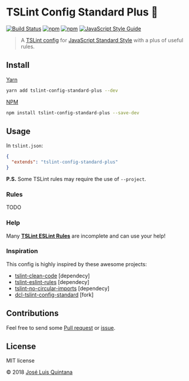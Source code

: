 # TSLint Config Standard Plus :tada:

[![Build Status](https://travis-ci.org/joseluisq/tslint-config-standard-plus.svg?branch=master)](https://travis-ci.org/joseluisq/tslint-config-standard-plus) [![npm](https://img.shields.io/npm/v/tslint-config-standard-plus.svg)](https://www.npmjs.com/package/tslint-config-standard-plus) [![npm](https://img.shields.io/npm/dt/tslint-config-standard-plus.svg)](https://www.npmjs.com/package/tslint-config-standard-plus) [![JavaScript Style Guide](https://img.shields.io/badge/code_style-standard-brightgreen.svg)](https://standardjs.com)

> A [TSLint config](https://palantir.github.io/tslint/usage/tslint-json/) for [JavaScript Standard Style](http://standardjs.com/) with a plus of useful rules.

## Install

[Yarn](https://github.com/yarnpkg/)

```sh
yarn add tslint-config-standard-plus --dev
```

[NPM](https://www.npmjs.com/)

```sh
npm install tslint-config-standard-plus --save-dev
```

## Usage

In `tslint.json`:

```json
{
  "extends": "tslint-config-standard-plus"
}
```

**P.S.** Some TSLint rules may require the use of `--project`.

### Rules

TODO

### Help

Many [**TSLint ESLint Rules**](https://github.com/buzinas/tslint-eslint-rules#rules-copied-from-the-eslint-website) are incomplete and can use your help!

### Inspiration
This config is highly inspired by these awesome projects:

- [tslint-clean-code](https://github.com/Glavin001/tslint-clean-code) [dependecy]
- [tslint-eslint-rules](https://github.com/buzinas/tslint-eslint-rules) [dependecy]
- [tslint-no-circular-imports](https://github.com/bcherny/tslint-no-circular-imports) [dependecy]
- [dcl-tslint-config-standard](https://github.com/decentraland/dcl-tslint-config-standard) [fork]

## Contributions

Feel free to send some [Pull request](https://github.com/joseluisq/tslint-config-standard-plus/pulls) or [issue](https://github.com/joseluisq/tslint-config-standard-plus/issues).

## License

MIT license

© 2018 [José Luis Quintana](http://git.io/joseluisq)
